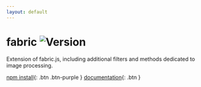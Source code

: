 ```yaml
---
layout: default
---
```


# fabric ![Version](https://img.shields.io/github/package-json/version/nicolasmondain/fabric)

<p class="fs-6 fw-300">Extension of fabric.js, including additional filters and methods dedicated to image processing.</p>

[npm install](https://www.npmjs.com/package/@nicolasmondain/fabric){: .btn .btn-purple }
[documentation](/documentation){: .btn }
